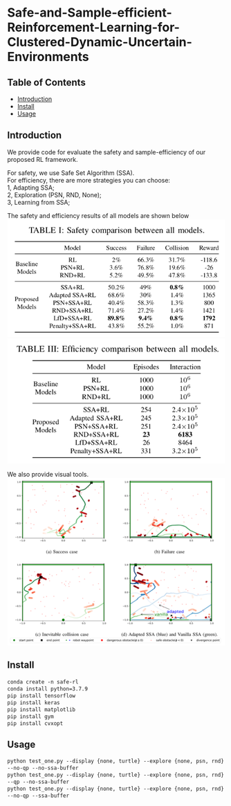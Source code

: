 # Safe-and-Sample-efficient-Reinforcement-Learning-for-Clustered-Dynamic-Uncertain-Environments

## Table of Contents
- [Introduction](#Introduction)
- [Install](#install)
- [Usage](#usage)

## Introduction
We provide code for evaluate the safety and sample-efficiency of our proposed RL framework.

For safety, we use Safe Set Algorithm (SSA).   
For efficiency, there are more strategies you can choose:  
1, Adapting SSA;  
2, Exploration (PSN, RND, None);  
3, Learning from SSA;  

The safety and efficiency results of all models are shown below
![safety_result](docs/safety_result.png)
![efficiency_result](docs/efficiency_result.png)

We also provide visual tools.
![visulization](docs/visualization.png)


## Install

```
conda create -n safe-rl
conda install python=3.7.9
pip install tensorflow
pip install keras
pip install matplotlib
pip install gym
pip install cvxopt
```

## Usage

```
python test_one.py --display {none, turtle} --explore {none, psn, rnd} --no-qp --no-ssa-buffer
python test_one.py --display {none, turtle} --explore {none, psn, rnd} --qp --no-ssa-buffer
python test_one.py --display {none, turtle} --explore {none, psn, rnd} --no-qp --ssa-buffer
```


